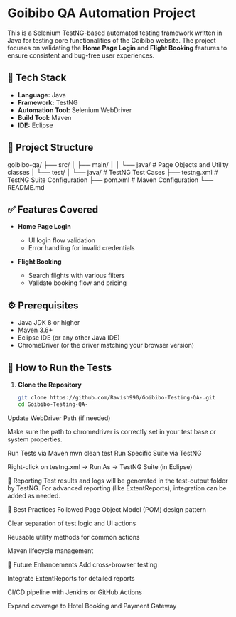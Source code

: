 # Goibibo QA Automation Project

This is a Selenium TestNG-based automated testing framework written in Java for testing core functionalities of the Goibibo website. The project focuses on validating the **Home Page Login** and **Flight Booking** features to ensure consistent and bug-free user experiences.

## 📌 Tech Stack

- **Language:** Java
- **Framework:** TestNG
- **Automation Tool:** Selenium WebDriver
- **Build Tool:** Maven
- **IDE:** Eclipse

## 📂 Project Structure

goibibo-qa/
├── src/
│ ├── main/
│ │ └── java/ # Page Objects and Utility classes
│ └── test/
│ └── java/ # TestNG Test Cases
├── testng.xml # TestNG Suite Configuration
├── pom.xml # Maven Configuration
└── README.md

## ✅ Features Covered

- **Home Page Login**
  - UI login flow validation
  - Error handling for invalid credentials

- **Flight Booking**
  - Search flights with various filters
  - Validate booking flow and pricing

## ⚙️ Prerequisites

- Java JDK 8 or higher
- Maven 3.6+
- Eclipse IDE (or any other Java IDE)
- ChromeDriver (or the driver matching your browser version)

## 🚀 How to Run the Tests

1. **Clone the Repository**
   ```bash
   git clone https://github.com/Ravish990/Goibibo-Testing-QA-.git
   cd Goibibo-Testing-QA-
Update WebDriver Path (if needed)

Make sure the path to chromedriver is correctly set in your test base or system properties.

Run Tests via Maven
mvn clean test
Run Specific Suite via TestNG

Right-click on testng.xml → Run As → TestNG Suite (in Eclipse)

📄 Reporting
Test results and logs will be generated in the test-output folder by TestNG. For advanced reporting (like ExtentReports), integration can be added as needed.

🧪 Best Practices Followed
Page Object Model (POM) design pattern

Clear separation of test logic and UI actions

Reusable utility methods for common actions

Maven lifecycle management

🔧 Future Enhancements
Add cross-browser testing

Integrate ExtentReports for detailed reports

CI/CD pipeline with Jenkins or GitHub Actions

Expand coverage to Hotel Booking and Payment Gateway